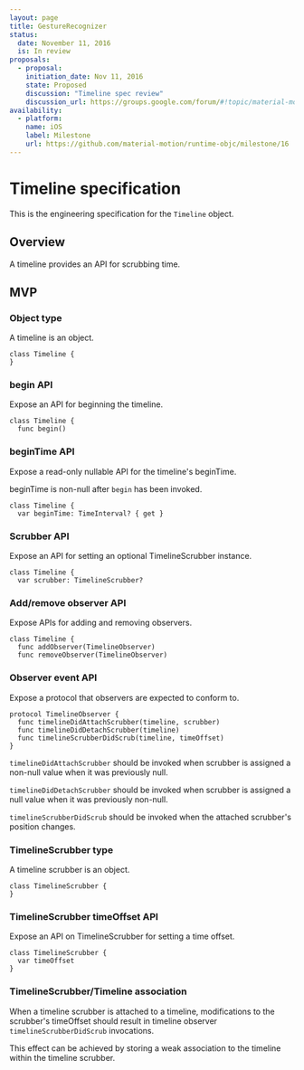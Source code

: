 ```yaml
---
layout: page
title: GestureRecognizer
status:
  date: November 11, 2016
  is: In review
proposals:
  - proposal:
    initiation_date: Nov 11, 2016
    state: Proposed
    discussion: "Timeline spec review"
    discussion_url: https://groups.google.com/forum/#!topic/material-motion/hLMbEEzUV4Y
availability:
  - platform:
    name: iOS
    label: Milestone
    url: https://github.com/material-motion/runtime-objc/milestone/16
---
```


# Timeline specification

This is the engineering specification for the `Timeline` object.

## Overview

A timeline provides an API for scrubbing time.

## MVP

### Object type

A timeline is an object.

```
class Timeline {
}
```

### begin API

Expose an API for beginning the timeline.

```
class Timeline {
  func begin()
```

### beginTime API

Expose a read-only nullable API for the timeline's beginTime.

beginTime is non-null after `begin` has been invoked.

```
class Timeline {
  var beginTime: TimeInterval? { get }
```

### Scrubber API

Expose an API for setting an optional TimelineScrubber instance.

```
class Timeline {
  var scrubber: TimelineScrubber?
```

### Add/remove observer API

Expose APIs for adding and removing observers.

```
class Timeline {
  func addObserver(TimelineObserver)
  func removeObserver(TimelineObserver)
```

### Observer event API

Expose a protocol that observers are expected to conform to.

```
protocol TimelineObserver {
  func timelineDidAttachScrubber(timeline, scrubber)
  func timelineDidDetachScrubber(timeline)
  func timelineScrubberDidScrub(timeline, timeOffset)
}
```

`timelineDidAttachScrubber` should be invoked when scrubber is assigned a non-null value when it
was previously null.

`timelineDidDetachScrubber` should be invoked when scrubber is assigned a null value when it
was previously non-null.

`timelineScrubberDidScrub` should be invoked when the attached scrubber's position changes.

### TimelineScrubber type

A timeline scrubber is an object.

```
class TimelineScrubber {
}
```

### TimelineScrubber timeOffset API

Expose an API on TimelineScrubber for setting a time offset.

```
class TimelineScrubber {
  var timeOffset
}
```

### TimelineScrubber/Timeline association

When a timeline scrubber is attached to a timeline, modifications to the scrubber's timeOffset
should result in timeline observer `timelineScrubberDidScrub` invocations.

This effect can be achieved by storing a weak association to the timeline within the timeline
scrubber.
